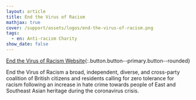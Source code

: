 ```yaml
---
layout: article
title: End the Virus of Racism
mathjax: true
cover: /support/assets/logos/end-the-virus-of-racism.png
tags:
  - en: Anti-racism Charity
show_date: false
---
```


[End the Virus of Racism Website](https://www.endthevirusofracism.com/){:.button.button--primary.button--rounded}

End the Virus of Racism a broad, independent, diverse, and cross-party coalition of British citizens and residents calling for zero tolerance for racism following an increase in hate crime towards people of East and Southeast Asian heritage during the coronavirus crisis.
